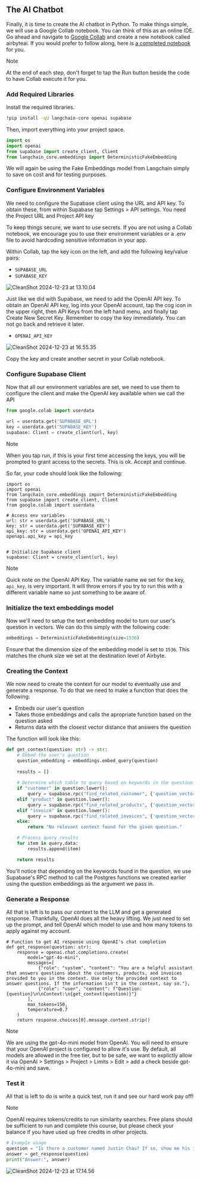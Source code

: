 ## The AI Chatbot

Finally, it is time to create the AI chatbot in Python. To make things simple, we will use a Google Collab notebook. You can think of this as an online IDE. Go ahead and navigate to <a href="https://colab.research.google.com/" target="_blank">Google Collab</a> and create a new notebook called airbyteai. If you would prefer to follow along, here is <a href="https://colab.research.google.com/drive/1jVFNDFV3JyYWEGj_iTQo0cDjIYzM4aTM" target="_blank">a completed notebook</a> for you.

>[!NOTE]
> At the end of each step, don't forget to tap the Run button beside the code to have Collab execute it for you.


### Add Required Libraries
Install the required libraries.

```bash
!pip install -qU langchain-core openai supabase
```

Then, import everything into your project space.

```python
import os
import openai
from supabase import create_client, Client
from langchain_core.embeddings import DeterministicFakeEmbedding
```
We will again be using the Fake Embeddings model from Langchain simply to save on cost and for testing purposes.

### Configure Environment Variables
We need to configure the Supabase client using the URL and API key. To obtain these, from within Supabase tap Settings > API settings. You need the Project URL and Project API key



To keep things secure, we want to use secrets. If you are not using a Collab notebook, we encourage you to use their environment variables or a .env file to avoid hardcoding sensitive information in your app. 

Within Collab, tap the key icon on the left, and add the following key/value pairs:

- `SUPABASE_URL`
- `SUPABASE_KEY`
 
![CleanShot 2024-12-23 at 13.10.04](https://hackmd.io/_uploads/By5a-LDHyx.png)

Just like we did with Supabase, we need to add the OpenAI API key. To obtain an OpenAI API key, log into your OpenAI account, tap the cog icon in the upper right, then API Keys from the left hand menu, and finally tap Create New Secret Key. Remember to copy the key immediately. You can not go back and retrieve it later. 

- `OPENAI_API_KEY`

![CleanShot 2024-12-23 at 16.55.35](https://hackmd.io/_uploads/HJ_WwFPBJe.png)

Copy the key and create another secret in your Collab notebook.

### Configure Supabase Client
Now that all our environment variables are set, we need to use them to configure the client and make the OpenAI key available when we call the API

```python
from google.colab import userdata

url = userdata.get('SUPABASE_URL')
key = userdata.get('SUPABASE_KEY')
supabase: Client = create_client(url, key)


```

>[!NOTE]
> When you tap run, if this is your first time accessing the keys, you will be prompted to grant access to the secrets. This is ok. Accept and continue.

So far, your code should look like the following:

```python=
import os
import openai
from langchain_core.embeddings import DeterministicFakeEmbedding
from supabase import create_client, Client
from google.colab import userdata

# Access env variables
url: str = userdata.get('SUPABASE_URL')
key: str = userdata.get('SUPABASE_KEY')
api_key: str = userdata.get('OPENAI_API_KEY')
openapi.api_key = api_key


# Initialize Supabase client
supabase: Client = create_client(url, key)

```

>[!NOTE]
> Quick note on the OpenAI API Key. The variable name we set for the key, ``api_key``, is very important. It will throw errors if you try to run this with a different variable name so just something to be aware of.

### Initialize the text embeddings model
Now we'll need to setup the text embedding model to turn our user's question in vectors. We can do this simply with the following code:

```python
embeddings = DeterministicFakeEmbedding(size=1536)
```
Ensure that the dimension size of the embedding model is set to ``1536``. This matches the chunk size we set at the destination level of Airbyte.

### Creating the Context
We now need to create the context for our model to eventually use and generate a response. To do that we need to make a function that does the following:

* Embeds our user's question
* Takes those embeddings and calls the apropriate function based on the question asked
* Returns data with the closest vector distance that answers the question

The function will look like this:

```python
def get_context(question: str) -> str:
    # Embed the user's question
    question_embedding = embeddings.embed_query(question)
    
    results = []
    
    # Determine which table to query based on keywords in the question
    if "customer" in question.lower():
        query = supabase.rpc("find_related_customer", {'question_vector': question_embedding}).execute()
    elif "product" in question.lower():
        query = supabase.rpc("find_related_products", {'question_vector': question_embedding}).execute()
    elif "invoice" in question.lower():
        query = supabase.rpc("find_related_invoices", {'question_vector': question_embedding}).execute()
    else:
        return "No relevant context found for the given question."

    # Process query results
    for item in query.data:
        results.append(item)

    return results
```
You'll notice that depending on the keywords found in the question, we use Supabase's RPC method to call the Postgres functions we created earlier using the question embeddings as the argument we pass in. 

### Generate a Response
All that is left is to pass our context to the LLM and get a generated response. Thankfully, OpenAI does all the heavy lifting. We just need to set up the prompt, and tell OpenAI which model to use and how many tokens to apply against my account. 



```python!
# Function to get AI response using OpenAI's chat completion
def get_response(question: str):
    response = openai.chat.completions.create(
        model="gpt-4o-mini",
        messages=[
            {"role": "system", "content": "You are a helpful assistant that answers questions about the customers, products, and invoices provided to you in the context. Use only the provided context to answer questions. If the information isn't in the context, say so."},
            {"role": "user", "content": f"Question: {question}\n\nContext:\n{get_context(question)}"}
        ],
        max_tokens=150,
        temperature=0.7
    )
    return response.choices[0].message.content.strip()
```

>[!NOTE]
>We are using the gpt-4o-mini model from OpenAI. You will need to ensure that your OpenAI project is configured to allow it's use. By default, all models are allowed in the free tier, but to be safe, we want to explictly allow it via OpenAI > Settings > Project > Limits > Edit > add a check beside gpt-4o-mini and save. 

### Test it
All that is left to do is write a quick test, run it and see our hard work pay off!

>[!NOTE]
> OpenAI requires tokens/credits to run similarity searches. Free plans should be sufficient to run and complete this course, but please check your balance if you have used up free credits in other projects. 


```python
# Example usage
question = "Is there a customer named Justin Chau? If so, show me his information"
answer = get_response(question)
print("Answer:", answer)
```
![CleanShot 2024-12-23 at 17.14.56](https://hackmd.io/_uploads/HJlrsKwSkl.png)



